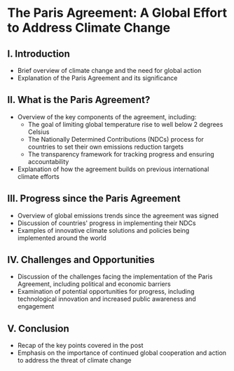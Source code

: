 # The Paris Agreement: A Global Effort to Address Climate Change

## I. Introduction

- Brief overview of climate change and the need for global action
- Explanation of the Paris Agreement and its significance

## II. What is the Paris Agreement?

- Overview of the key components of the agreement, including:
  - The goal of limiting global temperature rise to well below 2 degrees Celsius
  - The Nationally Determined Contributions (NDCs) process for countries to set their own emissions reduction targets
  - The transparency framework for tracking progress and ensuring accountability
- Explanation of how the agreement builds on previous international climate efforts

## III. Progress since the Paris Agreement

- Overview of global emissions trends since the agreement was signed
- Discussion of countries' progress in implementing their NDCs
- Examples of innovative climate solutions and policies being implemented around the world

## IV. Challenges and Opportunities

- Discussion of the challenges facing the implementation of the Paris Agreement, including political and economic barriers
- Examination of potential opportunities for progress, including technological innovation and increased public awareness and engagement

## V. Conclusion

- Recap of the key points covered in the post
- Emphasis on the importance of continued global cooperation and action to address the threat of climate change
